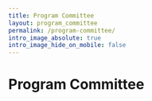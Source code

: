 ```yaml
---
title: Program Committee
layout: program_committee
permalink: /program-committee/
intro_image_absolute: true
intro_image_hide_on_mobile: false
---
```


# Program Committee